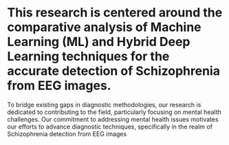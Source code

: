 # This research is centered around the comparative analysis of Machine Learning (ML) and Hybrid Deep Learning techniques for the accurate detection of Schizophrenia from EEG images.

To bridge existing gaps in diagnostic methodologies, our research is dedicated to contributing to the field, particularly focusing on mental health challenges. Our commitment to addressing mental health issues motivates our efforts to advance diagnostic techniques, specifically in the realm of Schizophrenia detection from EEG images
